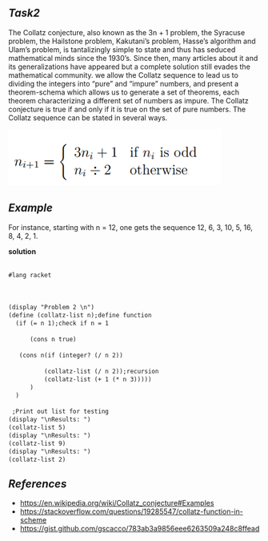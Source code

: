 ## **_Task2_**
The Collatz conjecture, also known as the 3n + 1 problem, the Syracuse problem, the
Hailstone problem, Kakutani’s problem, Hasse’s algorithm and Ulam’s problem, is tantalizingly
simple to state and thus has seduced mathematical minds since the 1930’s. Since then, many
articles about it and its generalizations have appeared but a complete solution still evades
the mathematical community. we allow the Collatz sequence to lead us to dividing the integers
into “pure” and “impure” numbers,
and present a theorem-schema which allows us to generate a set of theorems, each theorem
characterizing a different set of numbers as impure. The Collatz conjecture is true if and only
if it is true on the set of pure numbers.
The Collatz sequence can be stated in several ways. 

![alt tag](https://github.com/heanuea/Theory-of-Algorithms/blob/master/Task2/Task2pix.png)

## **_Example_**
For instance, starting with n = 12, one gets the sequence 12, 6, 3, 10, 5, 16, 8, 4, 2, 1.


 **solution**
```Racket

#lang racket



(display "Problem 2 \n")
(define (collatz-list n);define function
  (if (= n 1);check if n = 1
      
      (cons n true)
      
   (cons n(if (integer? (/ n 2))

          (collatz-list (/ n 2));recursion 
          (collatz-list (+ 1 (* n 3)))))
      )
  )

 ;Print out list for testing
(display "\nResults: ")
(collatz-list 5)
(display "\nResults: ")
(collatz-list 9)
(display "\nResults: ")
(collatz-list 2) 

```


## **_References_**

- https://en.wikipedia.org/wiki/Collatz_conjecture#Examples
- https://stackoverflow.com/questions/19285547/collatz-function-in-scheme
- https://gist.github.com/gscacco/783ab3a9856eee6263509a248c8ffead
